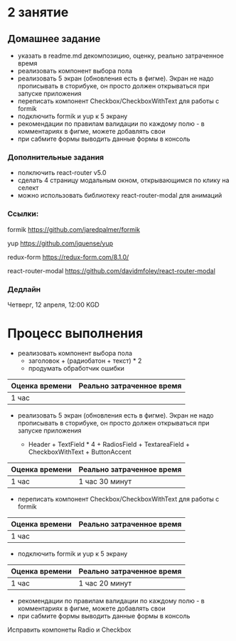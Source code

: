 # 2 занятие

## Домашнее задание

- указать в readme.md декомпозицию, оценку, реально затраченное время
- реализовать компонент выбора пола
- реализовать 5 экран (обновления есть в фигме). Экран не надо прописывать в сторибуке, он просто должен открываться при запуске приложения
- переписать компонент Checkbox/CheckboxWithText для работы с formik
- подключить formik и yup к 5 экрану
- рекомендации по правилам валидации по каждому полю - в комментариях в фигме, можете добавлять свои
- при сабмите формы выводить данные формы в консоль

### Дополнительные задания

- полключить react-router v5.0
- сделать 4 страницу модальным окном, открывающимся по клику на селект
- можно использовать библиотеку react-router-modal для анимаций

### Ссылки:

formik https://github.com/jaredpalmer/formik

yup https://github.com/jquense/yup

redux-form https://redux-form.com/8.1.0/

react-router-modal https://github.com/davidmfoley/react-router-modal

### Дедлайн

Четверг, 12 апреля, 12:00 KGD

# Процесс выполнения

- реализовать компонент выбора пола
  - заголовок + (радиобатон + текст) \* 2
  - продумать обработчик ошибки

| Оценка времени | Реально затраченное время |
| -------------- | ------------------------- |
| 1 час          |                           |

- реализовать 5 экран (обновления есть в фигме). Экран не надо прописывать в сторибуке, он просто должен открываться при запуске приложения

  - Header + TextField \* 4 + RadiosField + TextareaField + CheckboxWithText + ButtonAccent

| Оценка времени | Реально затраченное время |
| -------------- | ------------------------- |
| 1 час          | 1 час 30 минут            |

- переписать компонент Checkbox/CheckboxWithText для работы с formik

| Оценка времени | Реально затраченное время |
| -------------- | ------------------------- |
| 1 час          |                           |

- подключить formik и yup к 5 экрану

| Оценка времени | Реально затраченное время |
| -------------- | ------------------------- |
| 1 час          | 1 час 20 минут            |

- рекомендации по правилам валидации по каждому полю - в комментариях в фигме, можете добавлять свои
- при сабмите формы выводить данные формы в консоль

Исправить компонеты Radio и Checkbox
